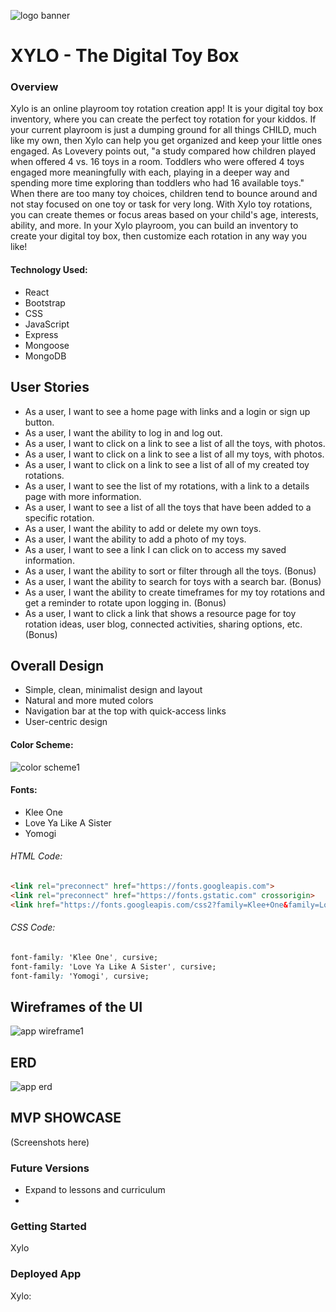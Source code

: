 ![logo banner](https://i.imgur.com/pjQcE1T.gif)

# XYLO - The Digital Toy Box

### Overview
Xylo is an online playroom toy rotation creation app! It is your digital toy box inventory, where you can create the perfect toy rotation for your kiddos. If your current playroom is just a dumping ground for all things CHILD, much like my own, then Xylo can help you get organized and keep your little ones engaged. As Lovevery points out, "a study compared how children played when offered 4 vs. 16 toys in a room. Toddlers who were offered 4 toys engaged more meaningfully with each, playing in a deeper way and spending more time exploring than toddlers who had 16 available toys." When there are too many toy choices, children tend to bounce around and not stay focused on one toy or task for very long. With Xylo toy rotations, you can create themes or focus areas based on your child's age, interests, ability, and more. In your Xylo playroom, you can build an inventory to create your digital toy box, then customize each rotation in any way you like!

#### Technology Used:
- React
- Bootstrap
- CSS
- JavaScript
- Express
- Mongoose
- MongoDB

## User Stories
- As a user, I want to see a home page with links and a login or sign up button.
- As a user, I want the ability to log in and log out.
- As a user, I want to click on a link to see a list of all the toys, with photos.
- As a user, I want to click on a link to see a list of all my toys, with photos.
- As a user, I want to click on a link to see a list of all of my created toy rotations.
- As a user, I want to see the list of my rotations, with a link to a details page with more information.
- As a user, I want to see a list of all the toys that have been added to a specific rotation.
- As a user, I want the ability to add or delete my own toys.
- As a user, I want the ability to add a photo of my toys.
- As a user, I want to see a link I can click on to access my saved information.
- As a user, I want the ability to sort or filter through all the toys. (Bonus)
- As a user, I want the ability to search for toys with a search bar. (Bonus)
- As a user, I want the ability to create timeframes for my toy rotations and get a reminder to rotate upon logging in. (Bonus)
- As a user, I want to click a link that shows a resource page for toy rotation ideas, user blog, connected activities, sharing options, etc. (Bonus)

## Overall Design
- Simple, clean, minimalist design and layout
- Natural and more muted colors
- Navigation bar at the top with quick-access links
- User-centric design

#### Color Scheme:
![color scheme1](https://i.imgur.com/eMcXdRI.jpg)

#### Fonts:
- Klee One
- Love Ya Like A Sister
- Yomogi

###### HTML Code: 
```html
<link rel="preconnect" href="https://fonts.googleapis.com">
<link rel="preconnect" href="https://fonts.gstatic.com" crossorigin>
<link href="https://fonts.googleapis.com/css2?family=Klee+One&family=Love+Ya+Like+A+Sister&family=Yomogi&display=swap" rel="stylesheet">
```
###### CSS Code:
```css
font-family: 'Klee One', cursive;
font-family: 'Love Ya Like A Sister', cursive;
font-family: 'Yomogi', cursive;
```

## Wireframes of the UI
![app wireframe1](https://i.imgur.com/F1EP6jm.jpg)

## ERD
![app erd](https://i.imgur.com/9UrLuph.png)

## MVP SHOWCASE
(Screenshots here)

### Future Versions
- Expand to lessons and curriculum
- 

### Getting Started
Xylo

### Deployed App
Xylo: 
